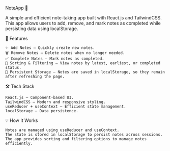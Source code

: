 NoteApp 📝

A simple and efficient note-taking app built with React.js and TailwindCSS. This app allows users to add, remove, and mark notes as completed while persisting data using localStorage.

🚀 Features

    ✨ Add Notes – Quickly create new notes.
    🗑️ Remove Notes – Delete notes when no longer needed.
    ✅ Complete Notes – Mark notes as completed.
    📌 Sorting & Filtering – View notes by latest, earliest, or completed status.
    💾 Persistent Storage – Notes are saved in localStorage, so they remain after refreshing the page.

🛠️ Tech Stack

    React.js – Component-based UI.
    TailwindCSS – Modern and responsive styling.
    useReducer + useContext – Efficient state management.
    localStorage – Data persistence.

💡 How It Works

    Notes are managed using useReducer and useContext.
    The state is stored in localStorage to persist notes across sessions.
    The app provides sorting and filtering options to manage notes efficiently.
